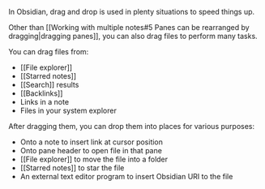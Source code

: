 In Obsidian, drag and drop is used in plenty situations to speed things up.

Other than [[Working with multiple notes#5 Panes can be rearranged by dragging|dragging panes]], you can also drag files to perform many tasks.

You can drag files from:

- [[File explorer]]
- [[Starred notes]]
- [[Search]] results
- [[Backlinks]]
- Links in a note
- Files in your system explorer

After dragging them, you can drop them into places for various purposes:

- Onto a note to insert link at cursor position
- Onto pane header to open file in that pane
- [[File explorer]] to move the file into a folder
- [[Starred notes]] to star the file
- An external text editor program to insert Obsidian URI to the file
